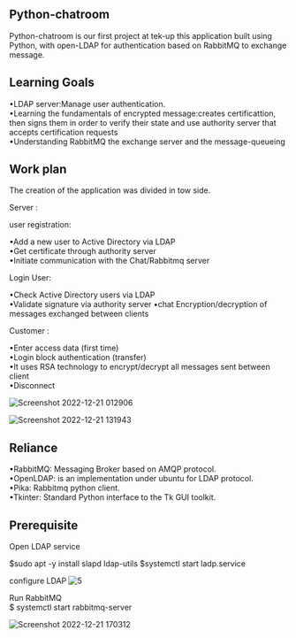 

## Python-chatroom

Python-chatroom is our first project at tek-up this application built using Python, with open-LDAP for authentication based on RabbitMQ to exchange message.




## Learning Goals 
•LDAP server:Manage user authentication.   
•Learning the fundamentals of encrypted message:creates certificattion, then signs them in order to verify their state and use authority server that accepts certification requests    
•Understanding RabbitMQ the exchange server and the  message-queueing
## Work plan
The creation of the application was divided in tow side.

Server :   

user registration:    

•Add a new user to Active Directory via LDAP  
•Get certificate through authority server  
•Initiate communication with the Chat/Rabbitmq server

Login User:  

•Check Active Directory users via LDAP  
•Validate signature via authority server
•chat Encryption/decryption of messages exchanged between clients

Customer :

•Enter access data (first time)  
•Login block authentication (transfer)     
•It uses RSA technology to encrypt/decrypt all messages sent between client       
•Disconnect 

![Screenshot 2022-12-21 012906](https://user-images.githubusercontent.com/121107500/208949531-ed9b359c-baf8-43e9-bdb8-eb535358ba34.png)

![Screenshot 2022-12-21 131943](https://user-images.githubusercontent.com/121107500/208949893-1aff5111-496d-4565-a9fe-143e3c8c2058.png)

## Reliance

•RabbitMQ: Messaging Broker based on AMQP protocol.       
•OpenLDAP: is an implementation under ubuntu for LDAP protocol.  
•Pika: Rabbitmq python client.              
•Tkinter: Standard Python interface to the Tk GUI toolkit.


## Prerequisite

Open LDAP service 
 
$sudo apt -y install slapd ldap-utils 
$systemctl start ladp.service 

configure LDAP 
![5](https://user-images.githubusercontent.com/121107500/208950475-c8304017-939d-4546-8aa1-906325abdf95.PNG)



Run RabbitMQ  
$ systemctl start rabbitmq-server

![Screenshot 2022-12-21 170312](https://user-images.githubusercontent.com/121107500/208950223-118fb5cd-c8cd-4fd6-8117-f83a2179dc9e.png)

